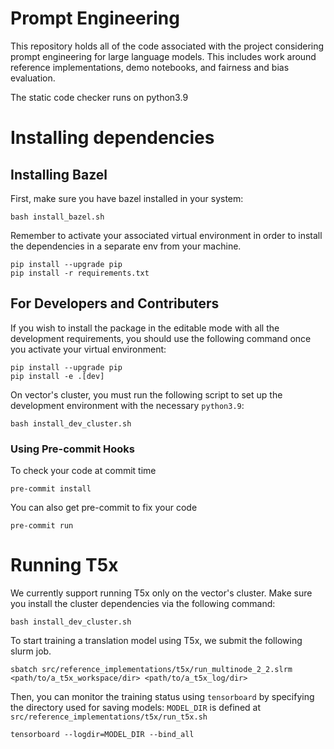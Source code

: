 # Prompt Engineering
This repository holds all of the code associated with the project considering prompt engineering for large language models. This includes work around reference implementations, demo notebooks, and fairness and bias evaluation.

The static code checker runs on python3.9

# Installing dependencies

## Installing Bazel
First, make sure you have bazel installed in your system:
```
bash install_bazel.sh
```
Remember to activate your associated virtual environment in order to install the dependencies in a separate env from your machine.
```
pip install --upgrade pip
pip install -r requirements.txt
```
## For Developers and Contributers
If you wish to install the package in the editable mode with all the development requirements, you should use the following command once you activate your virtual environment:
```
pip install --upgrade pip
pip install -e .[dev]
```

On vector's cluster, you must run the following script to set up the development environment with the necessary `python3.9`:
```
bash install_dev_cluster.sh
```

### Using Pre-commit Hooks
To check your code at commit time
```
pre-commit install
```

You can also get pre-commit to fix your code
```
pre-commit run
```
# Running T5x
We currently support running T5x only on the vector's cluster.
Make sure you install the cluster dependencies via the following command:
```
bash install_dev_cluster.sh
```

To start training a translation model using T5x, we submit the following slurm job.
```
sbatch src/reference_implementations/t5x/run_multinode_2_2.slrm <path/to/a_t5x_workspace/dir> <path/to/a_t5x_log/dir>
```

Then, you can monitor the training status using `tensorboard` by specifying the directory used for saving models:
`MODEL_DIR` is defined at `src/reference_implementations/t5x/run_t5x.sh`

```
tensorboard --logdir=MODEL_DIR --bind_all
```
